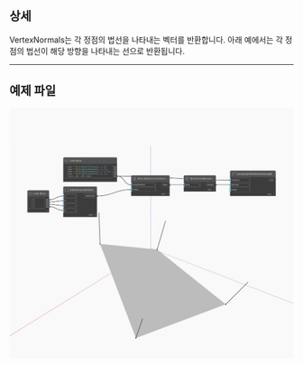 ## 상세
VertexNormals는 각 정점의 법선을 나타내는 벡터를 반환합니다. 아래 예에서는 각 정점의 법선이 해당 방향을 나타내는 선으로 반환됩니다.
___
## 예제 파일

![VertexNormals](./Autodesk.DesignScript.Geometry.Mesh.VertexNormals_img.jpg)


